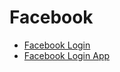 # Facebook


 * [Facebook Login](https://developers.facebook.com/docs/facebook-login/web)
 * [Facebook Login App](https://developers.facebook.com/apps/223071458130523/fb-login/)
